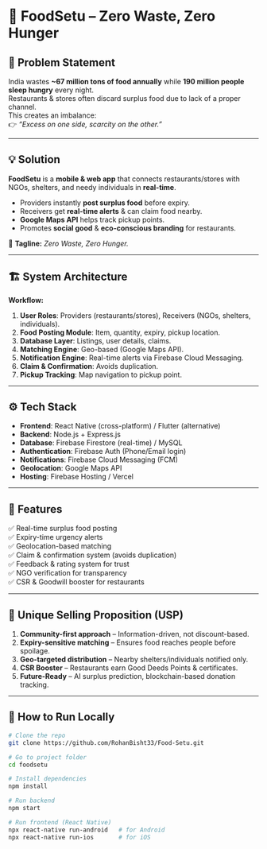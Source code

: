 # 🍲 FoodSetu – Zero Waste, Zero Hunger  

## 📌 Problem Statement  
India wastes **~67 million tons of food annually** while **190 million people sleep hungry** every night.  
Restaurants & stores often discard surplus food due to lack of a proper channel.  
This creates an imbalance:  
👉 *“Excess on one side, scarcity on the other.”*  

---

## 💡 Solution  
**FoodSetu** is a **mobile & web app** that connects restaurants/stores with NGOs, shelters, and needy individuals in **real-time**.  

- Providers instantly **post surplus food** before expiry.  
- Receivers get **real-time alerts** & can claim food nearby.  
- **Google Maps API** helps track pickup points.  
- Promotes **social good** & **eco-conscious branding** for restaurants.  

🔖 **Tagline:** *Zero Waste, Zero Hunger.*  

---

## 🏗️ System Architecture  
**Workflow:**  
1. **User Roles**: Providers (restaurants/stores), Receivers (NGOs, shelters, individuals).  
2. **Food Posting Module**: Item, quantity, expiry, pickup location.  
3. **Database Layer**: Listings, user details, claims.  
4. **Matching Engine**: Geo-based (Google Maps API).  
5. **Notification Engine**: Real-time alerts via Firebase Cloud Messaging.  
6. **Claim & Confirmation**: Avoids duplication.  
7. **Pickup Tracking**: Map navigation to pickup point.  

---

## ⚙️ Tech Stack  
- **Frontend**: React Native (cross-platform) / Flutter (alternative)  
- **Backend**: Node.js + Express.js  
- **Database**: Firebase Firestore (real-time) / MySQL  
- **Authentication**: Firebase Auth (Phone/Email login)  
- **Notifications**: Firebase Cloud Messaging (FCM)  
- **Geolocation**: Google Maps API  
- **Hosting**: Firebase Hosting / Vercel  

---

## 🚀 Features  
✅ Real-time surplus food posting  
✅ Expiry-time urgency alerts  
✅ Geolocation-based matching  
✅ Claim & confirmation system (avoids duplication)  
✅ Feedback & rating system for trust  
✅ NGO verification for transparency  
✅ CSR & Goodwill booster for restaurants  

---

## 🌟 Unique Selling Proposition (USP)  
1. **Community-first approach** – Information-driven, not discount-based.  
2. **Expiry-sensitive matching** – Ensures food reaches people before spoilage.  
3. **Geo-targeted distribution** – Nearby shelters/individuals notified only.  
4. **CSR Booster** – Restaurants earn Good Deeds Points & certificates.  
5. **Future-Ready** – AI surplus prediction, blockchain-based donation tracking.  

---

## 📲 How to Run Locally  

```bash
# Clone the repo
git clone https://github.com/RohanBisht33/Food-Setu.git

# Go to project folder
cd foodsetu

# Install dependencies
npm install

# Run backend
npm start

# Run frontend (React Native)
npx react-native run-android   # for Android
npx react-native run-ios       # for iOS

